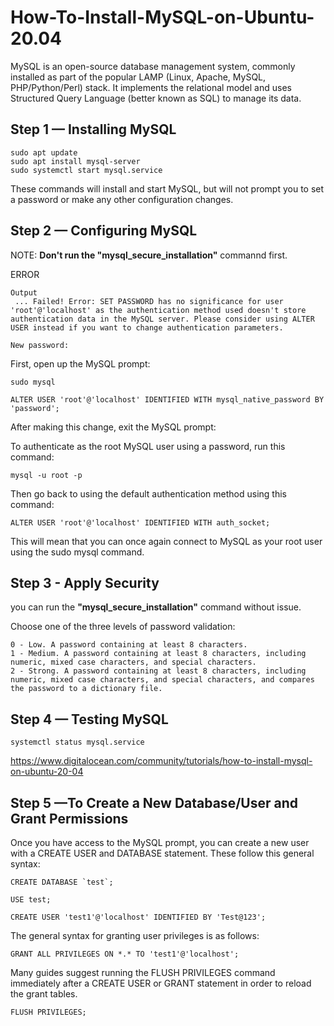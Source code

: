 # How-To-Install-MySQL-on-Ubuntu-20.04
MySQL is an open-source database management system, commonly installed as part of the popular LAMP (Linux, Apache, MySQL, PHP/Python/Perl) stack. It implements the relational model and uses Structured Query Language (better known as SQL) to manage its data.

## Step 1 — Installing MySQL
```
sudo apt update
sudo apt install mysql-server
sudo systemctl start mysql.service
```
These commands will install and start MySQL, but will not prompt you to set a password or make any other configuration changes.

## Step 2 — Configuring MySQL

NOTE: **Don't run the "mysql_secure_installation"** commannd first.

ERROR
```
Output
 ... Failed! Error: SET PASSWORD has no significance for user 'root'@'localhost' as the authentication method used doesn't store authentication data in the MySQL server. Please consider using ALTER USER instead if you want to change authentication parameters.

New password:
```

First, open up the MySQL prompt:
```
sudo mysql
```
```
ALTER USER 'root'@'localhost' IDENTIFIED WITH mysql_native_password BY 'password';
```
After making this change, exit the MySQL prompt:

To authenticate as the root MySQL user using a password, run this command:
```
mysql -u root -p
```

Then go back to using the default authentication method using this command:
```
ALTER USER 'root'@'localhost' IDENTIFIED WITH auth_socket;
```
This will mean that you can once again connect to MySQL as your root user using the sudo mysql command.

## Step 3 - Apply Security

you can run the **"mysql_secure_installation"** command without issue.

Choose one of the three levels of password validation:
```
0 - Low. A password containing at least 8 characters.
1 - Medium. A password containing at least 8 characters, including numeric, mixed case characters, and special characters.
2 - Strong. A password containing at least 8 characters, including numeric, mixed case characters, and special characters, and compares the password to a dictionary file.
```

## Step 4 — Testing MySQL

```
systemctl status mysql.service
```

https://www.digitalocean.com/community/tutorials/how-to-install-mysql-on-ubuntu-20-04


## Step 5 —To Create a New Database/User and Grant Permissions

Once you have access to the MySQL prompt, you can create a new user with a CREATE USER and DATABASE statement.
These follow this general syntax:
```
CREATE DATABASE `test`;
```
```
USE test;
```
```
CREATE USER 'test1'@'localhost' IDENTIFIED BY 'Test@123';
```
The general syntax for granting user privileges is as follows:
```
GRANT ALL PRIVILEGES ON *.* TO 'test1'@'localhost';
```
Many guides suggest running the FLUSH PRIVILEGES command immediately after a CREATE USER or GRANT statement in order to reload the grant tables.
```
FLUSH PRIVILEGES;
```
